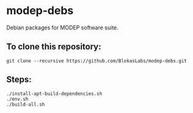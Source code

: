 # modep-debs
Debian packages for MODEP software suite.


## To clone this repository:
```
git clone --recursive https://github.com/BlokasLabs/modep-debs.git
```

## Steps:
```
./install-apt-build-dependencies.sh
./env.sh
./build-all.sh
```
